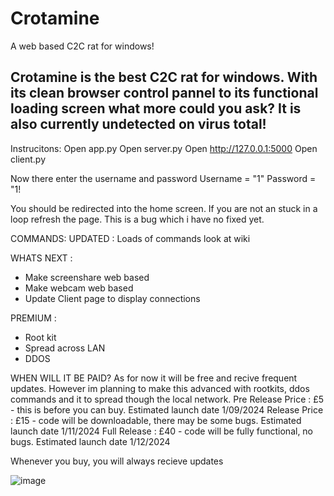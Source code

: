 # Crotamine
A web based C2C rat for windows!


Crotamine is the best C2C rat for windows. With its clean browser control pannel to its functional loading screen what more could you ask?
It is also currently undetected on virus total!
-





Instrucitons:
Open app.py
Open server.py
Open http://127.0.0.1:5000
Open client.py

Now there enter the username and password 
Username = "1"
Password = "1!

You should be redirected into the home screen. If you are not an stuck in a loop refresh the page. This is a bug which i have no fixed yet.

COMMANDS:
UPDATED : Loads of commands look at wiki

WHATS NEXT : 
- Make screenshare web based
- Make webcam web based
- Update Client page to display connections

PREMIUM : 
- Root kit
- Spread across LAN
- DDOS




WHEN WILL IT BE PAID?
As for now it will be free and recive frequent updates. However im planning to make this advanced with rootkits, ddos commands and it to spread though the local network.
Pre Release Price : £5 - this is before you can buy. Estimated launch date 1/09/2024
Release Price : £15 - code will be downloadable, there may be some bugs. Estimated launch date 1/11/2024
Full Release : £40 - code will be fully functional, no bugs. Estimated launch date 1/12/2024


Whenever you buy, you will always recieve updates

![image](https://github.com/user-attachments/assets/295e69f8-17c9-4f94-a662-15c82dedfadc)

